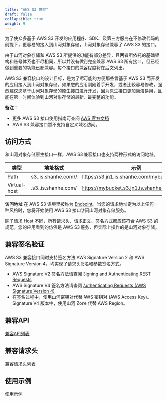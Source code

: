 ```yaml
---
title: "AWS S3 兼容"
draft: false
collapsible: true
weight: 9
---
```



为了使众多基于 AWS S3 开发的应用程序、SDK、及第三方服务在不修改代码的前提下，更容易的接入到山河对象存储，山河对象存储兼容了 AWS S3 的接口。

由于山河对象存储和 AWS S3 所提供的功能有部分差异，且两者所依托的基础架构和账号体系也不尽相同，所以并没有做到完全兼容 AWS S3 所有接口，但已经做到重要的功能已都兼容。每个接口的兼容程度将在后文列出。

AWS S3 兼容接口的设计目标，是为了尽可能的方便那些曾基于 AWS S3 而开发的应用接入到山河对象存储。如果您的应用刚刚着手开发，或者比较容易修改，强烈建议您基于山河对象存储的原生接口进行开发，因为原生接口更加简洁易用，且能在第一时间体验到山河对象存储的最新、最完整的功能。

**备注：**
- 更多 AWS S3 接口使用指南可查阅 [AWS 官方文档](http://docs.aws.amazon.com/AmazonS3/latest/API/Welcome.html)
- AWS S3 兼容接口暂不支持自定义域名访问。


## 访问方式

和山河对象存储原生接口一样，AWS S3 兼容接口也支持两种形式的访问地址。

| 类型 | 地址格式 | 示例 |
| --- | --- | --- |
| Path | s3.<zone-id>.is.shanhe.com/<bucket-name>/ | https://s3.jn1.is.shanhe.com/mybucket/mykey |
| Virtual-host | <bucket-name>.s3.<zone-id>.is.shanhe.com/ | https://mybucket.s3.jn1.is.shanhe.com/mykey |

**访问地址** 在 AWS S3 语境里被称为 [Endpoint](http://docs.aws.amazon.com/general/latest/gr/rande.html#s3_region)。当您的请求地址定为以上任何一种风格时，您将开始使用 AWS S3 接口访问山河对象存储服务。

除了请求 Host 不同，所有请求头、请求正文、签名方式都应该符合 AWS S3 的规范。您的应用看到的仿佛是 AWS S3 服务，但实际上操作的是山河对象存储。


## 兼容签名验证

AWS S3 兼容接口同时支持签名方法 AWS Signature Version 2 和 AWS Signature Version 4，均实现了请求头签名和参数签名方式。 

- AWS Signature V2 签名方法请查阅 [Signing and Authenticating REST Requests](http://docs.aws.amazon.com/AmazonS3/latest/dev/RESTAuthentication.html)
- AWS Signature V4 签名方法请查阅 [Authenticating Requests (AWS Signature Version 4)](http://docs.aws.amazon.com/AmazonS3/latest/API/sig-v4-authenticating-requests.html)
- 在签名过程中，使用山河密钥对代替 AWS 密钥对 (AWS Access Key)。Signature V4 版本中，使用山河 Zone 代替 AWS Region。


## 兼容API

[兼容API列表](compatible_apis/)

## 兼容请求头

[兼容请求头列表](compatible_headers/)

## 使用示例

[使用示例](examples/)
